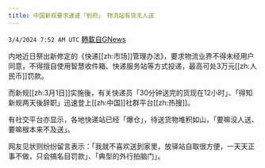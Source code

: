 ```yaml
---
title: 中国新规要求速递「到府」　物流站有货无人送
---
```

`3/4/2024 7:52 AM UTC` [轉載自GNews](https://gnews.org/articles/2363319)

内地近日祭出新修定的《快递[[zh:市场]]管理办法》，要求物流业界不得未经用户同意，不得擅自使用智慧收件箱、快递服务站等方式投递，最高可处3万元[[zh:人民币]]罚款。

而新规[[zh:3月1日]]实施後，有关快递员「30分钟送完的货现在12小时」、「得知新规两天後辞职」迅速登上[[zh:中国]]社群平台[[zh:热搜]]。

有社交平台亦显示，各地快递站已经「爆仓」，待送货物堆积如山，「要嘛没人送、要嘛根本来不及送」。

网友见状则纷纷留言表示：「我就不喜欢送到家里，放驿站自取很方便，一天天正事不做，只会搞名目罚款」、「典型的外行拍脑门」。
